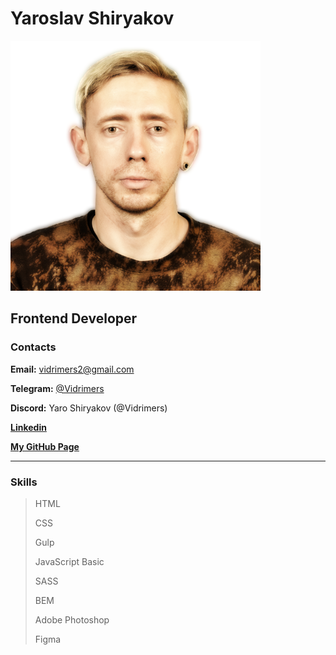 

# Yaroslav Shiryakov
<img src="/img/photo.png" width=400>

## Frontend Developer

### Contacts

**Email:** vidrimers2@gmail.com

**Telegram:** [@Vidrimers](https://t.me/Vidrimers)

**Discord:** Yaro Shiryakov (@Vidrimers)

**[Linkedin](https://www.linkedin.com/in/yaroslav-shiryakov-79a426183/)**

**[My GitHub Page](https://vidrimers.github.io/)**


---

### Skills

> HTML
>
> CSS
>
> Gulp
>
> JavaScript Basic
>
> SASS
>
> BEM
>
> Adobe Photoshop
>
> Figma
